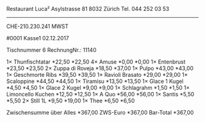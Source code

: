 
Restaurant Luca²
Asylstrasse 81
8032 Zürich
Tel. 044 252 03 53
**********
CHE-210.230.241 MWST

#0001                Kasse1           02.12.2017

Tischnummer 6
RechnungNr.: 11140

1× Thunfischtatar         *22,50    *22,50
4× Amuse                  *0,00     *0,00
1× Entenbrust             *23,50    *23,50
2× Zuppa di Roveja        *18,50    *37,00
1× Pulpo                  *43,00    *43,00
1× Geschmorte Ribs        *39,50    *39,50
1× Ravioli Brasato        *29,00    *29,00
1× Scaloppine             *44,50    *44,50
1× Tiramisu               *13,50    *13,50
1× Glace 1 Kugel          *4,50     *4,50
1× Glace 2 Kugel          *9,00     *9,00
1× Schlagrahm             *1,50     *1,50
1× Limoncello Kuchen      *12,50    *12,50
1× A Quo                  *56,00    *56,00
1× Santis                 *5,50     *5,50
2× Still 1L               *9,50     *19,00
1× Thee                   *6,50     *6,50

Zwischensumme über Alles           *367,00
ZWS-Euro                           *367,00
Bar-Total                         *367,00